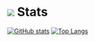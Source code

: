 # ![](https://cdn.discordapp.com/attachments/864933503682215936/888066443856470046/888055753221500988.png) Stats

[![GitHub stats](https://github-readme-stats.vercel.app/api?username=Rex-Hm&count_private=true&show_icons=true&theme=dark&border_color=9e9ef0&bg_color=0f0f17&icon_color=9e9ef0&include_all_commits=true&count_private=true)](https://github.com/anuraghazra/github-readme-stats)
[![Top Langs](https://github-readme-stats.vercel.app/api/top-langs/?username=Rex-Hm&layout=compact&theme=dark&border_color=9e9ef0&bg_color=0f0f17&icon_color=9e9ef0)](https://github.com/anuraghazra/github-readme-stats)
<!--
**Rex-Hm/Rex-Hm** is a ✨ _special_ ✨ repository because its `README.md` (this file) appears on your GitHub profile.

Here are some ideas to get you started:

- 🔭 I’m currently working on ...
- 🌱 I’m currently learning ...
- 👯 I’m looking to collaborate on ...
- 🤔 I’m looking for help with ...
- 💬 Ask me about ...
- 📫 How to reach me: ...
- 😄 Pronouns: ...
- ⚡ Fun fact: ...
-->
